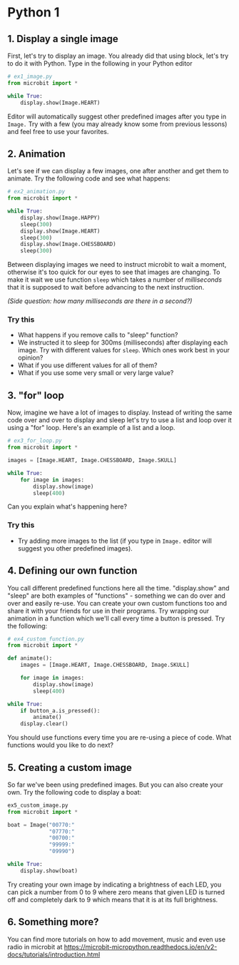 # Python 1

## 1. Display a single image

First, let's try to display an image. You already did that using block, let's try to do it with Python. Type in the following in your Python editor
```py
# ex1_image.py
from microbit import *

while True:
    display.show(Image.HEART)
```

Editor will automatically suggest other predefined images after you type in `Image.` Try with a few (you may already know some from previous lessons) and feel free to use your favorites.


## 2. Animation

Let's see if we can display a few images, one after another and get them to animate. Try the following code and see what happens:

```py
# ex2_animation.py
from microbit import *

while True:
    display.show(Image.HAPPY)
    sleep(300)
    display.show(Image.HEART)
    sleep(300)
    display.show(Image.CHESSBOARD)
    sleep(300)
```

Between displaying images we need to instruct microbit to wait a moment, otherwise it's too quick for our eyes to see that images are changing. To make it wait we use function `sleep` which takes a number of _milliseconds_ that it is supposed to wait before advancing to the next instruction.

_(Side question: how many milliseconds are there in a second?)_

### Try this

* What happens if you remove calls to "sleep" function? 
* We instructed it to sleep for 300ms (milliseconds) after displaying each image. Try with different values for `sleep`. Which ones work best in your opinion?
* What if you use different values for all of them?
* What if you use some very small or very large value?

## 3. "for" loop

Now, imagine we have a lot of images to display. Instead of writing the same code over and over to display and sleep let's try to use a list and loop over it using a "for" loop. Here's an example of a list and a loop.

```py
# ex3_for_loop.py 
from microbit import *

images = [Image.HEART, Image.CHESSBOARD, Image.SKULL]

while True:
    for image in images:
        display.show(image)
        sleep(400)
```

Can you explain what's happening here?

### Try this

* Try adding more images to the list (if you type in `Image.` editor will suggest you other predefined images).


## 4. Defining our own function

You call different predefined functions here all the time. "display.show" and "sleep" are both examples of "functions" - something we can do over and over and easily re-use. You can create your own custom functions too and share it with your friends for use in their programs. Try wrapping our animation in a function which we'll call every time a button is pressed. Try the following:

```py
# ex4_custom_function.py 
from microbit import *

def animate():
    images = [Image.HEART, Image.CHESSBOARD, Image.SKULL]

    for image in images:
        display.show(image)
        sleep(400)

while True:
    if button_a.is_pressed():
        animate()
    display.clear()
```

You should use functions every time you are re-using a piece of code. What functions would you like to do next?

## 5. Creating a custom image

So far we've been using predefined images. But you can also create your own. Try the following code to display a boat: 
```py
ex5_custom_image.py 
from microbit import *

boat = Image("00770:"
             "07770:"
             "00700:"
             "99999:"
             "09990")

while True:
    display.show(boat)
```



Try creating your own image by indicating a brightness of each LED, you can pick a number from 0 to 9 where zero means that given LED is turned off and completely dark to 9 which means that it is at its full brightness.



## 6. Something more?
You can find more tutorials on how to add movement, music and even use radio in microbit at
https://microbit-micropython.readthedocs.io/en/v2-docs/tutorials/introduction.html
